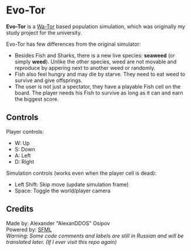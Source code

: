 # Evo-Tor
**Evo-Tor** is a [Wa-Tor](https://en.wikipedia.org/wiki/Wa-Tor) based population simulation, which was originally my study project for the university.  

Evo-Tor has few differences from the original simulator:  
- Besides Fish and Sharks, there is a new live species: **seaweed** (or simply **weed**). Unlike the other species, weed are not movable
and reproduce by appering next to another weed or randomly.
- Fish also feel hungry and may die by starve. They need to eat weed to survive and give offsprings.
- The user is not just a spectator, they have a playable Fish cell on the board. The player needs his Fish to survive as long as it can and earn the biggest score.
## Controls
Player controls:  
- W: Up
- S: Down
- A: Left
- D: Right  
  
Simulation controls (works even when the player cell is dead):  
- Left Shift: Skip move (update simulation frame)
- Space: Toggle the world/player camera
## Credits
Made by: Alexander "AlexanDDOS" Osipov  
Powered by: [SFML](https://www.sfml-dev.org)  
*Warning: Some code comments and labels are still in Russian and will be translated later. (If I ever visit this repo again)*